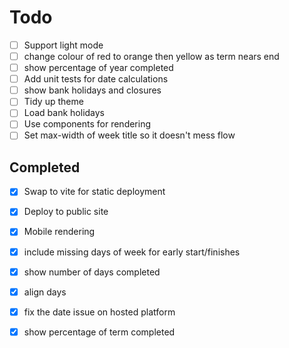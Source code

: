 # Todo
- [ ] Support light mode
- [ ] change colour of red to orange then yellow as term nears end
- [ ] show percentage of year completed
- [ ] Add unit tests for date calculations
- [ ] show bank holidays and closures  
- [ ] Tidy up theme
- [ ] Load bank holidays
- [ ] Use components for rendering
- [ ] Set max-width of week title so it doesn't mess flow

## Completed
- [x] Swap to vite for static deployment
- [x] Deploy to public site
- [x] Mobile rendering
- [x] include missing days of week for early start/finishes
- [x] show number of days completed
- [x] align days
- [x] fix the date issue on hosted platform
- [x] show percentage of term completed

